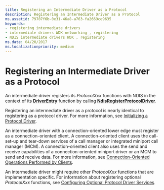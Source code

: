 ```yaml
---
title: Registering an Intermediate Driver as a Protocol
description: Registering an Intermediate Driver as a Protocol
ms.assetid: 79707f6b-0e31-46a8-a763-fa2669ce9635
keywords:
- registering intermediate drivers
- intermediate drivers WDK networking , registering
- NDIS intermediate drivers WDK , registering
ms.date: 04/20/2017
ms.localizationpriority: medium
---
```


# Registering an Intermediate Driver as a Protocol





An intermediate driver registers its *ProtocolXxx* functions with NDIS in the context of its [**DriverEntry**](/windows-hardware/drivers/ddi/wdm/nc-wdm-driver_initialize) function by calling [**NdisRegisterProtocolDriver**](/windows-hardware/drivers/ddi/ndis/nf-ndis-ndisregisterprotocoldriver).

Registering an intermediate driver as a protocol is nearly identical to registering as a protocol driver. For more information, see [Initializing a Protocol Driver](initializing-a-protocol-driver.md).

An intermediate driver with a connection-oriented lower edge must register as a connection-oriented client. A connection-oriented client uses the call-set-up and tear-down services of a call manager or integrated miniport call manager (MCM). A connection-oriented client also uses the send and receive capabilities of a connection-oriented miniport driver or an MCM to send and receive data. For more information, see [Connection-Oriented Operations Performed by Clients](connection-oriented-operations-performed-by-clients.md).

An intermediate driver might require other *ProtocolXxx* functions that are implementation specific. For information about registering optional *ProtocolXxx* functions, see [Configuring Optional Protocol Driver Services](configuring-optional-protocol-driver-services.md).

 

